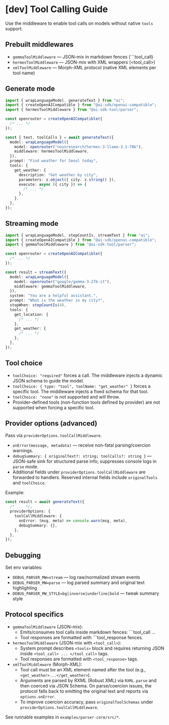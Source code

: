 # [dev] Tool Calling Guide

Use the middleware to enable tool calls on models without native `tools` support.

## Prebuilt middlewares

- `gemmaToolMiddleware` — JSON-mix in markdown fences (```tool_call)
- `hermesToolMiddleware` — JSON-mix with XML wrappers (<tool_call>)
- `xmlToolMiddleware` — Morph-XML protocol (native XML elements per tool name)

## Generate mode

```ts
import { wrapLanguageModel, generateText } from "ai";
import { createOpenAICompatible } from "@ai-sdk/openai-compatible";
import { hermesToolMiddleware } from "@ai-sdk-tool/parser";

const openrouter = createOpenAICompatible({
  /* ... */
});

const { text, toolCalls } = await generateText({
  model: wrapLanguageModel({
    model: openrouter("nousresearch/hermes-3-llama-3.1-70b"),
    middleware: hermesToolMiddleware,
  }),
  prompt: "Find weather for Seoul today",
  tools: {
    get_weather: {
      description: "Get weather by city",
      parameters: z.object({ city: z.string() }),
      execute: async ({ city }) => {
        /* ... */
      },
    },
  },
});
```

## Streaming mode

```ts
import { wrapLanguageModel, stepCountIs, streamText } from "ai";
import { createOpenAICompatible } from "@ai-sdk/openai-compatible";
import { gemmaToolMiddleware } from "@ai-sdk-tool/parser";

const openrouter = createOpenAICompatible({
  /* ... */
});

const result = streamText({
  model: wrapLanguageModel({
    model: openrouter("google/gemma-3-27b-it"),
    middleware: gemmaToolMiddleware,
  }),
  system: "You are a helpful assistant.",
  prompt: "What is the weather in my city?",
  stopWhen: stepCountIs(4),
  tools: {
    get_location: {
      /* ... */
    },
    get_weather: {
      /* ... */
    },
  },
});
```

## Tool choice

- `toolChoice: "required"` forces a call. The middleware injects a dynamic JSON schema to guide the model.
- `toolChoice: { type: "tool", toolName: "get_weather" }` forces a specific tool. The middleware injects a fixed schema for that tool.
- `toolChoice: "none"` is not supported and will throw.
- Provider-defined tools (non-function tools defined by provider) are not supported when forcing a specific tool.

## Provider options (advanced)

Pass via `providerOptions.toolCallMiddleware`.

- `onError(message, metadata)` — receive non-fatal parsing/coercion warnings.
- `debugSummary: { originalText?: string; toolCalls?: string }` — JSON-safe sink for structured parse info; suppresses console logs in `parse` mode.
- Additional fields under `providerOptions.toolCallMiddleware` are forwarded to handlers. Reserved internal fields include `originalTools` and `toolChoice`.

Example:

```ts
const result = await generateText({
  /* ... */,
  providerOptions: {
    toolCallMiddleware: {
      onError: (msg, meta) => console.warn(msg, meta),
      debugSummary: {},
    },
  },
});
```

## Debugging

Set env variables:

- `DEBUG_PARSER_MW=stream` — log raw/normalized stream events
- `DEBUG_PARSER_MW=parse` — log parsed summary and original text highlighting
- `DEBUG_PARSER_MW_STYLE=bg|inverse|underline|bold` — tweak summary style

## Protocol specifics

- `gemmaToolMiddleware` (JSON-mix):
  - Emits/consumes tool calls inside markdown fences: ```tool_call ...
  - Tool responses are formatted with ```tool_response fences.
- `hermesToolMiddleware` (JSON-mix with `<tool_call>`):
  - System prompt describes `<tools>` block and requires returning JSON inside `<tool_call> ... </tool_call>` tags.
  - Tool responses are formatted with `<tool_response>` tags.
- `xmlToolMiddleware` (Morph-XML):
  - Tool call must be an XML element named after the tool (e.g., `<get_weather>...</get_weather>`).
  - Arguments are parsed by RXML (Robust XML) via `RXML.parse` and then coerced via JSON Schema. On parse/coercion issues, the protocol falls back to emitting the original text and reports via `options.onError`.
  - To improve coercion accuracy, pass `originalToolSchemas` under `providerOptions.toolCallMiddleware`.

See runnable examples in `examples/parser-core/src/*`.
